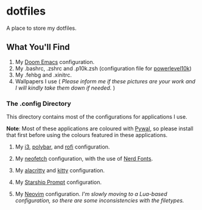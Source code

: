 # dotfiles

A place to store my dotfiles.

## What You'll Find

1. My [Doom Emacs](https://github.com/hlissner/doom-emacs) configuration.
2. My .bashrc, .zshrc and .p10k.zsh (configuration file for [powerlevel10k](https://github.com/romkatv/powerlevel10khttps://github.com/romkatv/powerlevel10k))
3. My .fehbg and .xinitrc.
4. Wallpapers I use ( _Please inform me if these pictures are your work and I will kindly take them down if needed._ )

### The .config Directory

This directory contains most of the configurations for applications I use.

**Note**: Most of these applications are coloured with [Pywal](https://github.com/dylanaraps/pywal), so please install that first before using the colours featured in these applications.

1. My [i3](https://i3wm.org/docs/), [polybar](https://github.com/polybar/polybar), and [rofi](https://github.com/davatorium/rofi) configuration.

2. My [neofetch](https://github.com/dylanaraps/neofetch) configuration, with the use of [Nerd Fonts](https://www.nerdfonts.com).

3. My [alacritty](https://github.com/alacritty/alacritty) and [kitty](https://sw.kovidgoyal.net/kitty/) configuration.

4. My [Starship Prompt](https://starship.rs/) configuration.

5. My [Neovim](https://neovim.io) configuration.  _I'm slowly moving to a Lua-based configuration, so there are some inconsistencies with the filetypes._
